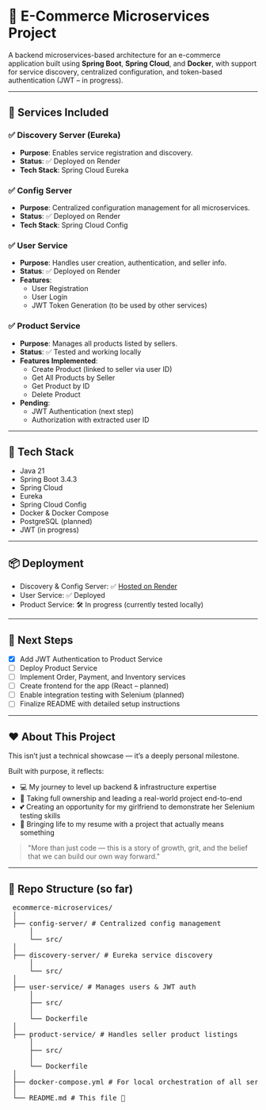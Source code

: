 # 🛒 E-Commerce Microservices Project

A backend microservices-based architecture for an e-commerce application built using **Spring Boot**, **Spring Cloud**, and **Docker**, with support for service discovery, centralized configuration, and token-based authentication (JWT – in progress).

---

## 🧩 Services Included

### ✅ Discovery Server (Eureka)
- **Purpose**: Enables service registration and discovery.
- **Status**: ✅ Deployed on Render
- **Tech Stack**: Spring Cloud Eureka

### ✅ Config Server
- **Purpose**: Centralized configuration management for all microservices.
- **Status**: ✅ Deployed on Render
- **Tech Stack**: Spring Cloud Config

### ✅ User Service
- **Purpose**: Handles user creation, authentication, and seller info.
- **Status**: ✅ Deployed on Render
- **Features**:
  - User Registration
  - User Login
  - JWT Token Generation (to be used by other services)

### ✅ Product Service
- **Purpose**: Manages all products listed by sellers.
- **Status**: ✅ Tested and working locally
- **Features Implemented**:
  - Create Product (linked to seller via user ID)
  - Get All Products by Seller
  - Get Product by ID
  - Delete Product
- **Pending**:
  - JWT Authentication (next step)
  - Authorization with extracted user ID

---

## 🔧 Tech Stack

- Java 21
- Spring Boot 3.4.3
- Spring Cloud
- Eureka
- Spring Cloud Config
- Docker & Docker Compose
- PostgreSQL (planned)
- JWT (in progress)

---

## 📦 Deployment

- Discovery & Config Server: ✅ [Hosted on Render](https://render.com/)
- User Service: ✅ Deployed
- Product Service: 🛠️ In progress (currently tested locally)

---

## 🚧 Next Steps

- [x] Add JWT Authentication to Product Service
- [ ] Deploy Product Service
- [ ] Implement Order, Payment, and Inventory services
- [ ] Create frontend for the app (React – planned)
- [ ] Enable integration testing with Selenium (planned)
- [ ] Finalize README with detailed setup instructions

---

## ❤️ About This Project

This isn’t just a technical showcase — it’s a deeply personal milestone.

Built with purpose, it reflects:
- 💻 My journey to level up backend & infrastructure expertise  
- 🧠 Taking full ownership and leading a real-world project end-to-end  
- 💕 Creating an opportunity for my girlfriend to demonstrate her Selenium testing skills  
- 🚀 Bringing life to my resume with a project that actually means something  

> "More than just code — this is a story of growth, grit, and the belief that we can build our own way forward."

---

## 📁 Repo Structure (so far)
<pre>
 ecommerce-microservices/ 
 │ 
 ├── config-server/ # Centralized config management 
     │ 
     └── src/ 
 │ 
 ├── discovery-server/ # Eureka service discovery 
     │ 
     └── src/ 
 │ 
 ├── user-service/ # Manages users & JWT auth 
     │ 
     ├── src/ 
     │ 
     └── Dockerfile 
 │ 
 ├── product-service/ # Handles seller product listings 
     │ 
     ├── src/ 
     │ 
     └── Dockerfile 
 │ 
 ├── docker-compose.yml # For local orchestration of all services 
 │ 
 └── README.md # This file 👋
</pre>
